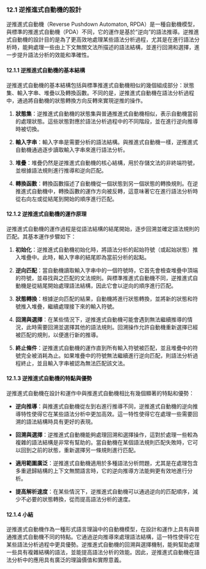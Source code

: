 ### **12.1 逆推進式自動機的設計**

逆推進式自動機（Reverse Pushdown Automaton, RPDA）是一種自動機模型，與標準的推進式自動機（PDA）不同，它的運作是基於“逆向”的語法推導。逆推進式自動機的設計目的是為了更高效地處理某些語法分析過程，尤其是在進行語法分析時，能夠處理一些由上下文無關文法所描述的語法結構，並進行回溯和選擇，進一步提升語法分析的效能和準確性。

#### **12.1.1 逆推進式自動機的基本結構**

逆推進式自動機的基本結構包括與標準推進式自動機相似的幾個組成部分：狀態集、輸入字串、堆疊以及轉換函數。不同的是，逆推進式自動機在語法分析過程中，通過將自動機的狀態轉換方向反轉來實現逆推的操作。

1. **狀態集**：逆推進式自動機的狀態集與普通推進式自動機相似，表示自動機當前的處理狀態。這些狀態對應於語法分析過程中的不同階段，並在進行逆向推導時被切換。

2. **輸入字串**：輸入字串是需要分析的語法結構。與推進式自動機一樣，逆推進式自動機通過逐步讀取輸入字串來進行語法分析。

3. **堆疊**：堆疊仍然是逆推進式自動機的核心結構，用於存儲文法的非終端符號，並根據語法規則進行推導和逆向匹配。

4. **轉換函數**：轉換函數描述了自動機從一個狀態到另一個狀態的轉換規則。在逆推進式自動機中，轉換函數的運作方向被反轉，這意味著它在進行語法分析時從右向左或從結尾到開始的順序進行匹配。

#### **12.1.2 逆推進式自動機的運作原理**

逆推進式自動機的運作過程是從語法結構的結尾開始，逐步回溯並確定語法規則的匹配。其基本運作步驟如下：

1. **初始化**：逆推進式自動機初始化時，將語法分析的起始符號（或起始狀態）推入堆疊中。此時，輸入字串的結尾即為當前分析的起點。

2. **逆向匹配**：當自動機讀取輸入字串中的一個符號時，它首先會檢查堆疊中頂端的符號，並尋找與之匹配的文法規則。與標準推進式自動機不同，逆推進式自動機是從結尾開始處理語法結構，因此它會以逆向的順序進行匹配。

3. **狀態轉換**：根據逆向匹配的結果，自動機將進行狀態轉換，並將新的狀態和符號推入堆疊，繼續處理接下來的輸入符號。

4. **回溯與選擇**：在某些情況下，逆推進式自動機可能會遇到無法繼續推導的情況，此時需要回溯並選擇其他的語法規則。回溯操作允許自動機重新選擇已經被匹配的規則，以便進行新的推導。

5. **終止條件**：逆推進式自動機的運作直到所有輸入符號被匹配，並且堆疊中的符號完全被消耗為止。如果堆疊中的符號無法繼續進行逆向匹配，則語法分析過程終止，並且輸入字串被認為無法匹配該文法。

#### **12.1.3 逆推進式自動機的特點與優勢**

逆推進式自動機在設計和運作中與推進式自動機相比有幾個顯著的特點和優勢：

- **逆向推導**：與推進式自動機從左到右進行推導不同，逆推進式自動機的逆向推導特性使得它在某些語法分析中更加高效。這一特性使得它在處理一些需要回溯的語法結構時具有更好的表現。

- **回溯與選擇**：逆推進式自動機能夠處理回溯和選擇操作，這對於處理一些較為複雜的語法結構是非常有幫助的。當自動機在某個語法規則匹配失敗時，它可以回到之前的狀態，重新選擇另一條規則進行匹配。

- **適用範圍廣泛**：逆推進式自動機適用於多種語法分析問題，尤其是在處理包含多重遞歸結構的上下文無關語言時，它的逆向推導方法能夠更有效地進行分析。

- **提高解析速度**：在某些情況下，逆推進式自動機可以通過逆向的匹配順序，減少不必要的狀態轉換，從而提高語法分析的速度。

#### **12.1.4 小結**

逆推進式自動機作為一種形式語言理論中的自動機模型，在設計和運作上具有與普通推進式自動機不同的特點。它通過逆向推導來處理語法結構，這一特性使得它在某些語法分析過程中更具優勢。逆推進式自動機的回溯與選擇機制，能夠幫助處理一些具有複雜結構的語法，並能提高語法分析的效能。因此，逆推進式自動機在語法分析中的應用具有廣泛的理論價值和實際意義。